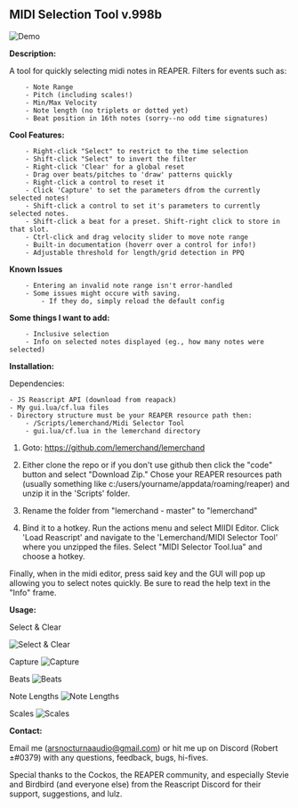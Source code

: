 
## MIDI Selection Tool v.998b

![Demo](https://t2361428.p.clickup-attachments.com/t2361428/3f5587aa-833f-4cab-8b80-c9cc140aa938/dem.gif?view=open)

**Description:**

A tool for quickly selecting midi notes in REAPER. Filters for events such as:
		
		- Note Range
		- Pitch (including scales!)
		- Min/Max Velocity 
		- Note length (no triplets or dotted yet)
		- Beat position in 16th notes (sorry--no odd time signatures)

**Cool Features:**

		- Right-click "Select" to restrict to the time selection
		- Shift-click "Select" to invert the filter
		- Right-click 'Clear' for a global reset
		- Drag over beats/pitches to 'draw' patterns quickly
		- Right-click a control to reset it
		- Click 'Capture' to set the parameters dfrom the currently selected notes!
		- Shift-click a control to set it's parameters to currently selected notes.
		- Shift-click a beat for a preset. Shift-right click to store in that slot.
		- Ctrl-click and drag velocity slider to move note range
		- Built-in documentation (hoverr over a control for info!)
		- Adjustable threshold for length/grid detection in PPQ

**Known Issues**

		- Entering an invalid note range isn't error-handled
		- Some issues might occure with saving.
			- If they do, simply reload the default config

**Some things I want to add:**

		- Inclusive selection
		- Info on selected notes displayed (eg., how many notes were selected)

**Installation:**

Dependencies: 
	
	- JS Reascript API (download from reapack)
	- My gui.lua/cf.lua files 
	- Directory structure must be your REAPER resource path then:
		- /Scripts/lemerchand/Midi Selector Tool
		- gui.lua/cf.lua in the lemerchand directory


1. Goto: https://github.com/lemerchand/lemerchand

2. Either clone the repo or if you don't use github then click the "code" button and select "Download Zip." Chose your REAPER resources path (usually something like c:/users/yourname/appdata/roaming/reaper) and unzip it in the 'Scripts' folder. 

3. Rename the folder from "lemerchand - master" to "lemerchand"

4. Bind it to a hotkey. Run the actions menu and select MIIDI Editor. Click 'Load Reascript' and navigate to the 'Lemerchand/MIDI Selector Tool' where you unzipped the files. Select "MIDI Selector Tool.lua" and choose a hotkey. 

Finally, when in the midi editor, press said key and the GUI will pop up allowing you to select notes quickly. Be sure to read the help text in the "Info" frame. 


**Usage:**

Select & Clear 

![Select & Clear](https://t2361428.p.clickup-attachments.com/t2361428/32a91a63-ca6b-4e5a-a4f1-2eb1dce5a085/select-clear.gif?view=open)

Capture
![Capture](https://t2361428.p.clickup-attachments.com/t2361428/f0e4d949-29de-4b9e-92d5-e6cee17cccd6/capture.gif?view=open)

Beats
![Beats](https://t2361428.p.clickup-attachments.com/t2361428/a3529dbe-2b58-4b2b-9b81-5672b5497068/beats.gif?view=open)

Note Lengths
![Note Lengths](https://t2361428.p.clickup-attachments.com/t2361428/4417adfe-444a-493a-8039-545e02280789/timeinlength.gif?view=open)

Scales
![Scales](https://t2361428.p.clickup-attachments.com/t2361428/a77b90d7-9e67-46ae-8ff1-728899d465cb/scales.gif?view=open)

**Contact:**

Email me (arsnocturnaaudio@gmail.com) or hit me up on Discord (Robert ±#0379) with any questions, feedback, bugs, hi-fives. 	

Special thanks to the Cockos, the REAPER community, and especially Stevie and Birdbird (and everyone else) from the Reascript Discord for their support, suggestions, and lulz. 
